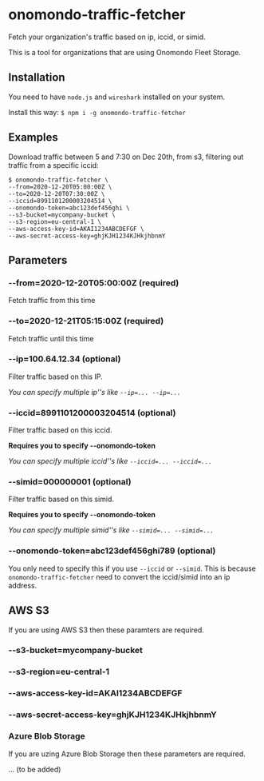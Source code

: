 # onomondo-traffic-fetcher

Fetch your organization's traffic based on ip, iccid, or simid.

This is a tool for organizations that are using Onomondo Fleet Storage.

## Installation

You need to have `node.js` and `wireshark` installed on your system.

Install this way: `$ npm i -g onomondo-traffic-fetcher`

## Examples

Download traffic between 5 and 7:30 on Dec 20th, from s3, filtering out traffic from a specific iccid:

```
$ onomondo-traffic-fetcher \
--from=2020-12-20T05:00:00Z \
--to=2020-12-20T07:30:00Z \
--iccid=8991101200003204514 \
--onomondo-token=abc123def456ghi \
--s3-bucket=mycompany-bucket \
--s3-region=eu-central-1 \
--aws-access-key-id=AKAI1234ABCDEFGF \
--aws-secret-access-key=ghjKJH1234KJHkjhbnmY
```

## Parameters

### --from=2020-12-20T05:00:00Z (**required**)

Fetch traffic from this time

### --to=2020-12-21T05:15:00Z (**required**)

Fetch traffic until this time

### --ip=100.64.12.34 (optional)

Filter traffic based on this IP.

*You can specify multiple ip''s like `--ip=... --ip=...`*

### --iccid=8991101200003204514 (optional)

Filter traffic based on this iccid.

**Requires you to specify --onomondo-token**

*You can specify multiple iccid''s like `--iccid=... --iccid=...`*

### --simid=000000001 (optional)

Filter traffic based on this simid.

**Requires you to specify --onomondo-token**

*You can specify multiple simid''s like `--simid=... --simid=...`*

### --onomondo-token=abc123def456ghi789 (optional)

You only need to specify this if you use `--iccid` or `--simid`. This is because `onomondo-traffic-fetcher` need to convert the iccid/simid into an ip address.

## AWS S3

If you are using AWS S3 then these paramters are required.

### --s3-bucket=mycompany-bucket
### --s3-region=eu-central-1
### --aws-access-key-id=AKAI1234ABCDEFGF
### --aws-secret-access-key=ghjKJH1234KJHkjhbnmY

### Azure Blob Storage

If you are uzing Azure Blob Storage then these parameters are required.

... (to be added)
